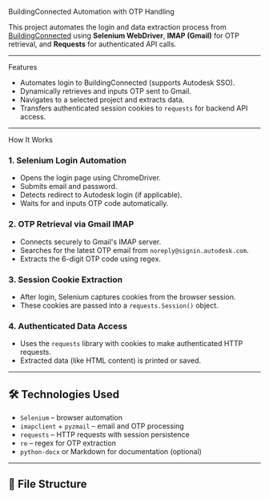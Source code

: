 BuildingConnected Automation with OTP Handling

This project automates the login and data extraction process from [BuildingConnected](https://app.buildingconnected.com) using **Selenium WebDriver**, **IMAP (Gmail)** for OTP retrieval, and **Requests** for authenticated API calls.

---

Features

- Automates login to BuildingConnected (supports Autodesk SSO).
- Dynamically retrieves and inputs OTP sent to Gmail.
- Navigates to a selected project and extracts data.
- Transfers authenticated session cookies to `requests` for backend API access.

---

How It Works

### 1. **Selenium Login Automation**

- Opens the login page using ChromeDriver.
- Submits email and password.
- Detects redirect to Autodesk login (if applicable).
- Waits for and inputs OTP code automatically.

### 2. **OTP Retrieval via Gmail IMAP**

- Connects securely to Gmail's IMAP server.
- Searches for the latest OTP email from `noreply@signin.autodesk.com`.
- Extracts the 6-digit OTP code using regex.

### 3. **Session Cookie Extraction**

- After login, Selenium captures cookies from the browser session.
- These cookies are passed into a `requests.Session()` object.

### 4. **Authenticated Data Access**

- Uses the `requests` library with cookies to make authenticated HTTP requests.
- Extracted data (like HTML content) is printed or saved.

---

## 🛠 Technologies Used

- `Selenium` – browser automation
- `imapclient` + `pyzmail` – email and OTP processing
- `requests` – HTTP requests with session persistence
- `re` – regex for OTP extraction
- `python-docx` or Markdown for documentation (optional)

---

## 📂 File Structure
